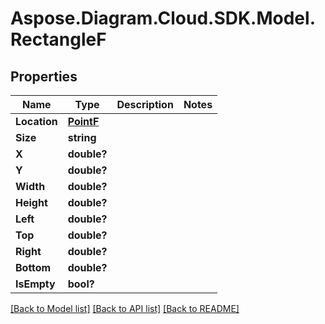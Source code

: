 # Aspose.Diagram.Cloud.SDK.Model.RectangleF
## Properties

Name | Type | Description | Notes
------------ | ------------- | ------------- | -------------
**Location** | [**PointF**](PointF.md) |  | 
**Size** | **string** |  | 
**X** | **double?** |  | 
**Y** | **double?** |  | 
**Width** | **double?** |  | 
**Height** | **double?** |  | 
**Left** | **double?** |  | 
**Top** | **double?** |  | 
**Right** | **double?** |  | 
**Bottom** | **double?** |  | 
**IsEmpty** | **bool?** |  | 

[[Back to Model list]](../README.md#documentation-for-models) [[Back to API list]](../README.md#documentation-for-api-endpoints) [[Back to README]](../README.md)


